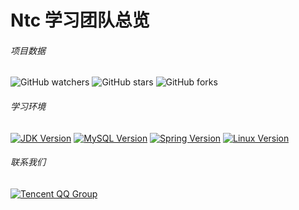 # Ntc 学习团队总览
###### 项目数据
![GitHub watchers](https://img.shields.io/github/watchers/NotoChenDevelopGroup/NtcGroupLearnBase?style=social)
![GitHub stars](https://img.shields.io/github/stars/NotoChenDevelopGroup/NtcGroupLearnBase?style=social)
![GitHub forks](https://img.shields.io/github/forks/NotoChenDevelopGroup/NtcGroupLearnBase?style=social)
###### 学习环境
[![JDK Version](https://img.shields.io/endpoint?url=https://raw.githubusercontent.com/NotoChenDevelopGroup/NtcGroupLearnBase/master/resources/config/readme/version/environment/JDK)](https://www.oracle.com/technetwork/java/javase/downloads/index.html)
[![MySQL Version](https://img.shields.io/endpoint?url=https://raw.githubusercontent.com/NotoChenDevelopGroup/NtcGroupLearnBase/master/resources/config/readme/version/environment/MySQL)](https://dev.mysql.com/downloads/mysql/)
[![Spring Version](https://img.shields.io/endpoint?url=https://raw.githubusercontent.com/NotoChenDevelopGroup/NtcGroupLearnBase/master/resources/config/readme/version/environment/Spring)](https://spring.io/)
[![Linux Version](https://img.shields.io/endpoint?url=https://raw.githubusercontent.com/NotoChenDevelopGroup/NtcGroupLearnBase/master/resources/config/readme/version/environment/Linux)](https://www.linux.org/pages/download/)
###### 联系我们
[![Tencent QQ Group](https://img.shields.io/endpoint?url=https://raw.githubusercontent.com/NotoChenDevelopGroup/NtcGroupLearnBase/master/resources/config/readme/contact/TencentQQGroup)](https://shang.qq.com/wpa/qunwpa?idkey=2f6c32c8194cc39b458d5e6af8a4d6900005a4486c46ff46e1be948825b68bd1)

